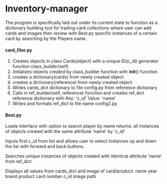 # Inventory-manager

The program is specifically laid out under its current state to function as a dictionary building tool for trading card collections where user can add cards and images then
review with Best.py specific instances of a certain card by searching by the Players name.





#### card_filer.py

1. Creates objects in class Cards(object) with a unique ID(c_id) generator function class_builder(self)
2. Initializes objects created by class_builder function with __init__() function.
3. creates a dictionary(cards) from newly created object.
4. creates a dictionary(reference) from newly created object.
5. Writes cards_dict dictionary to file config.py from reference dictionary
6. Calls in ref_builder(self, reference) function and creates ref_dict reference dictionary with Key: 'c_id' Value: 'name'
7. Writes and formats ref_dict to file name config2.py

#### Best.py
Loads interface with option to search player by name
returns: all instances of objects created with the same attribute 'name' by 'c_id'

Inputs first c_id from list and allows user to select instances up and down the list with forward and back buttons.

Searches unique instances of objects created with identical attribute 'name' from ref_dict

Displays all values from cards_dict and image of card/product.
name
year
brand
product
card number
c_id
image path


